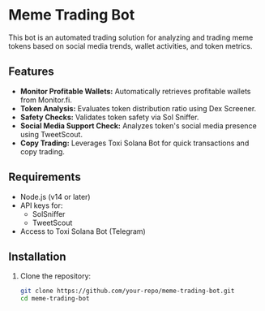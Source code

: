 # Meme Trading Bot

This bot is an automated trading solution for analyzing and trading meme tokens based on social media trends, wallet activities, and token metrics.

## Features
- **Monitor Profitable Wallets:** Automatically retrieves profitable wallets from Monitor.fi.
- **Token Analysis:** Evaluates token distribution ratio using Dex Screener.
- **Safety Checks:** Validates token safety via Sol Sniffer.
- **Social Media Support Check:** Analyzes token's social media presence using TweetScout.
- **Copy Trading:** Leverages Toxi Solana Bot for quick transactions and copy trading.

## Requirements
- Node.js (v14 or later)
- API keys for:
  - SolSniffer
  - TweetScout
- Access to Toxi Solana Bot (Telegram)

## Installation
1. Clone the repository:
   ```bash
   git clone https://github.com/your-repo/meme-trading-bot.git
   cd meme-trading-bot
